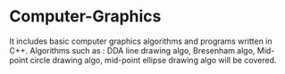 # Computer-Graphics
It includes basic computer graphics algorithms and programs written in C++.
Algorithms such as : DDA line drawing algo, Bresenham algo, Mid-point circle drawing algo, mid-point ellipse drawing algo will be covered.
